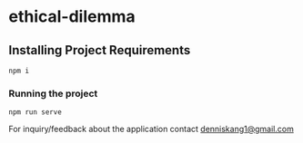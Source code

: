 # ethical-dilemma

## Installing Project Requirements
```
npm i
```

### Running the project
```
npm run serve
```

For inquiry/feedback about the application contact denniskang1@gmail.com
